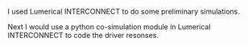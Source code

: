 I used Lumerical INTERCONNECT to do some preliminary simulations.

Next I would use a python co-simulation module in Lumerical INTERCONNECT to code the driver resonses.
